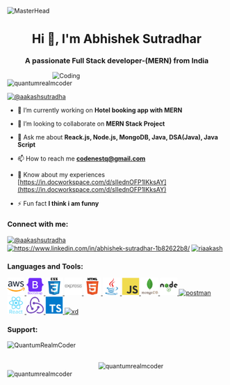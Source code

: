 ![MasterHead](https://raw.githubusercontent.com/leviarista/github-profile-header-generator/main/social/examples/example-2.png)
<h1 align="center">Hi 👋, I'm Abhishek Sutradhar</h1>
<h3 align="center">A passionate Full Stack developer-(MERN) from India</h3>
<img align="right" alt="Coding" width="400" src="https://media.tenor.com/rePDfDWO3XoAAAAd/hacking.gif">

<p align="left"> <img src="https://komarev.com/ghpvc/?username=quantumrealmcoder&label=Profile%20views&color=0e75b6&style=flat" alt="quantumrealmcoder" /> </p>

<p align="left"> <a href="https://twitter.com/@aakashsutradha" target="blank"><img src="https://img.shields.io/twitter/follow/@aakashsutradha?logo=twitter&style=for-the-badge" alt="@aakashsutradha" /></a> </p>

- 🔭 I’m currently working on **Hotel booking app with MERN**

- 👯 I’m looking to collaborate on **MERN Stack Project**

- 💬 Ask me about **Reack.js, Node.js, MongoDB, Java, DSA(Java), Java Script**

- 📫 How to reach me **codenestq@gmail.com**

- 📄 Know about my experiences [https://in.docworkspace.com/d/sIIednOFP1IKksAY](https://in.docworkspace.com/d/sIIednOFP1IKksAY)

- ⚡ Fun fact **I think i am funny**

<h3 align="left">Connect with me:</h3>
<p align="left">
<a href="https://twitter.com/@aakashsutradha" target="blank"><img align="center" src="https://raw.githubusercontent.com/rahuldkjain/github-profile-readme-generator/master/src/images/icons/Social/twitter.svg" alt="@aakashsutradha" height="30" width="40" /></a>
<a href="https://linkedin.com/in/https://www.linkedin.com/in/abhishek-sutradhar-1b82622b8/" target="blank"><img align="center" src="https://raw.githubusercontent.com/rahuldkjain/github-profile-readme-generator/master/src/images/icons/Social/linked-in-alt.svg" alt="https://www.linkedin.com/in/abhishek-sutradhar-1b82622b8/" height="30" width="40" /></a>
<a href="https://www.leetcode.com/riaakash" target="blank"><img align="center" src="https://raw.githubusercontent.com/rahuldkjain/github-profile-readme-generator/master/src/images/icons/Social/leet-code.svg" alt="riaakash" height="30" width="40" /></a>
</p>

<h3 align="left">Languages and Tools:</h3>
<p align="left"> <a href="https://aws.amazon.com" target="_blank" rel="noreferrer"> <img src="https://raw.githubusercontent.com/devicons/devicon/master/icons/amazonwebservices/amazonwebservices-original-wordmark.svg" alt="aws" width="40" height="40"/> </a> <a href="https://getbootstrap.com" target="_blank" rel="noreferrer"> <img src="https://raw.githubusercontent.com/devicons/devicon/master/icons/bootstrap/bootstrap-plain-wordmark.svg" alt="bootstrap" width="40" height="40"/> </a> <a href="https://www.w3schools.com/css/" target="_blank" rel="noreferrer"> <img src="https://raw.githubusercontent.com/devicons/devicon/master/icons/css3/css3-original-wordmark.svg" alt="css3" width="40" height="40"/> </a> <a href="https://expressjs.com" target="_blank" rel="noreferrer"> <img src="https://raw.githubusercontent.com/devicons/devicon/master/icons/express/express-original-wordmark.svg" alt="express" width="40" height="40"/> </a> <a href="https://www.w3.org/html/" target="_blank" rel="noreferrer"> <img src="https://raw.githubusercontent.com/devicons/devicon/master/icons/html5/html5-original-wordmark.svg" alt="html5" width="40" height="40"/> </a> <a href="https://www.java.com" target="_blank" rel="noreferrer"> <img src="https://raw.githubusercontent.com/devicons/devicon/master/icons/java/java-original.svg" alt="java" width="40" height="40"/> </a> <a href="https://developer.mozilla.org/en-US/docs/Web/JavaScript" target="_blank" rel="noreferrer"> <img src="https://raw.githubusercontent.com/devicons/devicon/master/icons/javascript/javascript-original.svg" alt="javascript" width="40" height="40"/> </a> <a href="https://www.mongodb.com/" target="_blank" rel="noreferrer"> <img src="https://raw.githubusercontent.com/devicons/devicon/master/icons/mongodb/mongodb-original-wordmark.svg" alt="mongodb" width="40" height="40"/> </a> <a href="https://nodejs.org" target="_blank" rel="noreferrer"> <img src="https://raw.githubusercontent.com/devicons/devicon/master/icons/nodejs/nodejs-original-wordmark.svg" alt="nodejs" width="40" height="40"/> </a> <a href="https://postman.com" target="_blank" rel="noreferrer"> <img src="https://www.vectorlogo.zone/logos/getpostman/getpostman-icon.svg" alt="postman" width="40" height="40"/> </a> <a href="https://reactjs.org/" target="_blank" rel="noreferrer"> <img src="https://raw.githubusercontent.com/devicons/devicon/master/icons/react/react-original-wordmark.svg" alt="react" width="40" height="40"/> </a> <a href="https://redux.js.org" target="_blank" rel="noreferrer"> <img src="https://raw.githubusercontent.com/devicons/devicon/master/icons/redux/redux-original.svg" alt="redux" width="40" height="40"/> </a> <a href="https://www.typescriptlang.org/" target="_blank" rel="noreferrer"> <img src="https://raw.githubusercontent.com/devicons/devicon/master/icons/typescript/typescript-original.svg" alt="typescript" width="40" height="40"/> </a> <a href="https://www.adobe.com/products/xd.html" target="_blank" rel="noreferrer"> <img src="https://cdn.worldvectorlogo.com/logos/adobe-xd.svg" alt="xd" width="40" height="40"/> </a> </p>

<h3 align="left">Support:</h3>
<p><a href="https://www.buymeacoffee.com/QuantumRealmCoder"> <img align="left" src="https://cdn.buymeacoffee.com/buttons/v2/default-yellow.png" height="50" width="210" alt="QuantumRealmCoder" /></a></p><br><br>

<p><img align="left" src="https://github-readme-stats.vercel.app/api/top-langs?username=quantumrealmcoder&show_icons=true&locale=en&layout=compact" alt="quantumrealmcoder" /></p>

<p>&nbsp;<img align="center" src="https://github-readme-stats.vercel.app/api?username=quantumrealmcoder&show_icons=true&locale=en" alt="quantumrealmcoder" /></p>
